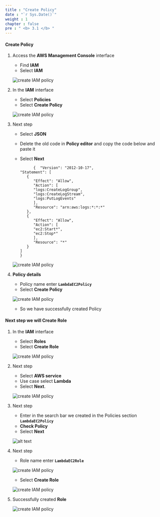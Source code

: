 ```yaml
---
title : "Create Policy"
date : "`r Sys.Date()`"
weight : 1
chapter : false
pre : " <b> 3.1 </b> "
---
```


#### Create Policy

1. Access the **AWS Management Console** interface

   - Find **IAM**
   - Select **IAM**

   ![create IAM policy](/aws-fcj-workshop01/images/3-CreateIAMPolicy-Role/0001.png?width=90pc)

2. In the **IAM** interface

   - Select **Policies**
   - Select **Create Policy**

   ![create IAM policy](/aws-fcj-workshop01/images/3-CreateIAMPolicy-Role/0002.png?width=90pc)

3. Next step

   - Select **JSON**
   - Delete the old code in **Policy editor** and copy the code below and paste it
   - Select **Next**

               {  "Version": "2012-10-17",
         "Statement": [
            {
               "Effect": "Allow",
               "Action": [
               "logs:CreateLogGroup",
               "logs:CreateLogStream",
               "logs:PutLogEvents"
               ],
               "Resource": "arn:aws:logs:*:*:*"
            },
            {
               "Effect": "Allow",
               "Action": [
               "ec2:Start*",
               "ec2:Stop*"
               ],
               "Resource": "*"
            }
         ]
         }


   

   ![create IAM policy](/aws-fcj-workshop01/images/3-CreateIAMPolicy-Role/0003.png?width=90pc)

4. **Policy details**

   - Policy name enter **```LambdaEC2Policy```**
   - Select **Create Policy**

   ![create IAM policy](/aws-fcj-workshop01/images/3-CreateIAMPolicy-Role/0004.png?width=90pc)

   - So we have successfully created Policy

#### Next step we will Create Role

1. In the **IAM** interface
   
   - Select **Roles**
   - Select **Create Role**

   ![create IAM policy](/aws-fcj-workshop01/images/3-CreateIAMPolicy-Role/0005.png?width=90pc)

2. Next step

   - Select **AWS service**
   - Use case select **Lambda**
   - Select **Next**.

   ![create IAM policy](/aws-fcj-workshop01/images/3-CreateIAMPolicy-Role/0006.png?width=90pc)

3. Next step

   - Enter in the search bar we created in the Policies section **```LambdaEC2Policy```**
   - **Check Policy**
   - Select **Next**

   ![alt text](/aws-fcj-workshop01/images/3-CreateIAMPolicy-Role/0007.png?width=90pc)

4. Next step

   - Role name enter  **```LambdaEC2Role```**

   ![create IAM policy](/aws-fcj-workshop01/images/3-CreateIAMPolicy-Role/0008.png?width=90pc)

   
   - Select **Create Role**

   ![create IAM policy](/aws-fcj-workshop01/images/3-CreateIAMPolicy-Role/0009.png?width=90pc)

5. Successfully created **Role**

   ![create IAM policy](/aws-fcj-workshop01/images/3-CreateIAMPolicy-Role/0010.png?width=90pc)